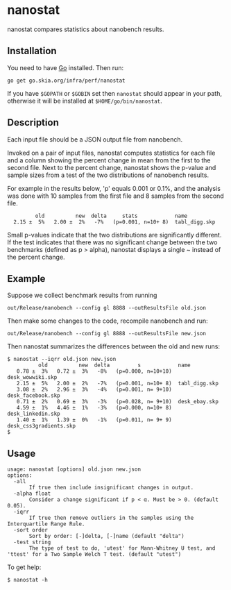# nanostat

nanostat compares statistics about nanobench results.

## Installation

You need to have [Go](https://golang.org) installed. Then run:

    go get go.skia.org/infra/perf/nanostat

If you have `$GOPATH` or `$GOBIN` set then `nanostat` should appear in your
path, otherwise it will be installed at `$HOME/go/bin/nanostat`.

## Description

Each input file should be a JSON output file from nanobench.

Invoked on a pair of input files, nanostat computes statistics for each
file and a column showing the percent change in mean from the first to
the second file. Next to the percent change, nanostat shows the p-value
and sample sizes from a test of the two distributions of nanobench
results.

For example in the results below, 'p' equals 0.001 or 0.1%, and the
analysis was done with 10 samples from the first file and 8 samples from
the second file.

             old          new  delta     stats            name
      2.15 ±  5%   2.00 ±  2%   -7%   (p=0.001, n=10+ 8)  tabl_digg.skp

Small p-values indicate that the two distributions are
significantly different. If the test indicates that there was no
significant change between the two benchmarks (defined as p > alpha),
nanostat displays a single ~ instead of the percent change.

## Example

Suppose we collect benchmark results from running

    out/Release/nanobench --config gl 8888 --outResultsFile old.json

Then make some changes to the code, recompile nanobench and run:

    out/Release/nanobench --config gl 8888 --outResultsFile new.json

Then nanostat summarizes the differences between the old and new runs:

    $ nanostat --iqrr old.json new.json
              old          new  delta         s            name
       0.78 ±  3%   0.72 ±  3%   -8%   (p=0.000, n=10+10)  desk_wowwiki.skp
       2.15 ±  5%   2.00 ±  2%   -7%   (p=0.001, n=10+ 8)  tabl_digg.skp
       3.08 ±  2%   2.96 ±  3%   -4%   (p=0.001, n= 9+10)  desk_facebook.skp
       0.71 ±  2%   0.69 ±  3%   -3%   (p=0.028, n= 9+10)  desk_ebay.skp
       4.59 ±  1%   4.46 ±  1%   -3%   (p=0.000, n=10+ 8)  desk_linkedin.skp
       1.40 ±  1%   1.39 ±  0%   -1%   (p=0.011, n= 9+ 9)  desk_css3gradients.skp
    $

## Usage

    usage: nanostat [options] old.json new.json
    options:
      -all
           If true then include insignificant changes in output.
      -alpha float
           Consider a change significant if p < α. Must be > 0. (default 0.05).
      -iqrr
           If true then remove outliers in the samples using the Interquartile Range Rule.
      -sort order
           Sort by order: [-]delta, [-]name (default "delta")
      -test string
           The type of test to do, 'utest' for Mann-Whitney U test, and 'ttest' for a Two Sample Welch T test. (default "utest")

To get help:

    $ nanostat -h
